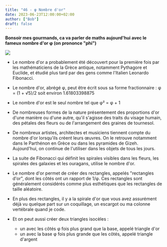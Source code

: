 ```yaml
---
title: "46 - φ Nombre d'or"
date: 2023-06-23T12:00:00+02:00
author: ["Bob"]
draft: false
---
```


**Bonsoir mes gourmands, ca va parler de maths aujourd'hui avec le fameux nombre d'or φ (on prononce "phi")**

![](/img/46.jpg)

- Le nombre d'or a probablement été découvert pour la première fois par les mathématiciens de la Grèce antique, notamment Pythagore et Euclide, et étudié plus tard par des gens comme l'Italien Leonardo Fibonacci.

- Le nombre d'or, abrégé φ, peut être écrit sous sa forme fractionnaire :
	φ = (1 + √5)/2
	soit environ 1.61803398875  

- Le nombre d'or est le seul nombre tel que φ² = φ + 1  

- De nombreuses formes de la nature présentement des proportions d'or d'une manière ou d'une autre, qu'il s'agisse des traits du visage humain, des pétales des fleurs ou de l'arrangement des graines de tournesol.

- De nombreux artistes, architectes et musiciens tiennent compte du nombre d'or lorsqu'ils créent leurs œuvres. On le retrouve notamment dans le Parthénon en Grèce ou dans les pyramides de Gizeh. Aujourd'hui, on continue de l'utiliser dans les objets de tous les jours.

- La suite de Fibonacci qui définit les spirales visibles dans les fleurs, les spirales des galaxies et les ouragans, utilise le nombre d'or.

- Le nombre d'or permet de créer des rectangles, appelés "rectangles d'or", dont les côtés ont un rapport de 1/φ. Ces rectangles sont généralement considérés comme plus esthétiques que les rectangles de taille aléatoire.

- En plus des rectangles, il y a la spirale d'or que vous avez assurément déjà vu quelque part sur un coquillage, un escargot ou ma colonne vertébrale quand je code.

- Et on peut aussi créer deux triangles isocèles :
	- un avec les côtés φ fois plus grand que la base, appelé triangle d'or
	- un avec la base φ fois plus grande que les côtés, appelé triangle d'argent